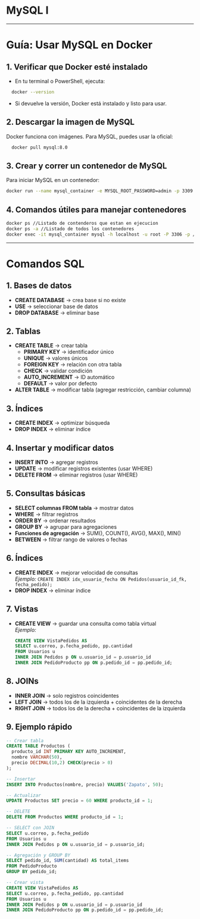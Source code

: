 # MySQL I
---
# Guía: Usar MySQL en Docker

## 1. Verificar que Docker esté instalado

- En tu terminal o PowerShell, ejecuta:
```bash
  docker --version
  ```
- Si devuelve la versión, Docker está instalado y listo para usar.

## 2. Descargar la imagen de MySQL

Docker funciona con imágenes. Para MySQL, puedes usar la oficial:
```bash
  docker pull mysql:8.0
```
## 3. Crear y correr un contenedor de MySQL
Para iniciar MySQL en un contenedor:
```bash
docker run --name mysql_container -e MYSQL_ROOT_PASSWORD=admin -p 3309:3306 -d mysql:8.4.3
```
## 4. Comandos útiles para manejar contenedores
```bash
docker ps //Listado de contenderos que estan en ejecucion
docker ps -a //Listado de todos los contenedores
docker exec -it mysql_container mysql -h localhost -u root -P 3306 -p //Para ingresar a mysql dentro del contenedor
```
---
# Comandos SQL 

## 1. Bases de datos
- **CREATE DATABASE** → crea base si no existe  
- **USE** → seleccionar base de datos  
- **DROP DATABASE** → eliminar base  

## 2. Tablas
- **CREATE TABLE** → crear tabla  
  - **PRIMARY KEY** → identificador único  
  - **UNIQUE** → valores únicos  
  - **FOREIGN KEY** → relación con otra tabla  
  - **CHECK** → validar condición  
  - **AUTO_INCREMENT** → ID automático  
  - **DEFAULT** → valor por defecto  
- **ALTER TABLE** → modificar tabla (agregar restricción, cambiar columna)  

## 3. Índices
- **CREATE INDEX** → optimizar búsqueda  
- **DROP INDEX** → eliminar índice  

## 4. Insertar y modificar datos
- **INSERT INTO** → agregar registros  
- **UPDATE** → modificar registros existentes (usar WHERE)  
- **DELETE FROM** → eliminar registros (usar WHERE)  

## 5. Consultas básicas
- **SELECT columnas FROM tabla** → mostrar datos  
- **WHERE** → filtrar registros  
- **ORDER BY** → ordenar resultados  
- **GROUP BY** → agrupar para agregaciones  
- **Funciones de agregación** → SUM(), COUNT(), AVG(), MAX(), MIN()  
- **BETWEEN** → filtrar rango de valores o fechas  

## 6. Índices
- **CREATE INDEX** → mejorar velocidad de consultas  
  *Ejemplo:* `CREATE INDEX idx_usuario_fecha ON Pedidos(usuario_id_fk, fecha_pedido);`  
- **DROP INDEX** → eliminar índice  

## 7. Vistas
- **CREATE VIEW** → guardar una consulta como tabla virtual  
  *Ejemplo:*  
  ```sql
  CREATE VIEW VistaPedidos AS
  SELECT u.correo, p.fecha_pedido, pp.cantidad
  FROM Usuarios u
  INNER JOIN Pedidos p ON u.usuario_id = p.usuario_id
  INNER JOIN PedidoProducto pp ON p.pedido_id = pp.pedido_id;

## 8. JOINs
- **INNER JOIN** → solo registros coincidentes  
- **LEFT JOIN** → todos los de la izquierda + coincidentes de la derecha  
- **RIGHT JOIN** → todos los de la derecha + coincidentes de la izquierda  

## 9. Ejemplo rápido
```sql
-- Crear tabla 
CREATE TABLE Productos (
  producto_id INT PRIMARY KEY AUTO_INCREMENT,
  nombre VARCHAR(50),
  precio DECIMAL(10,2) CHECK(precio > 0)
);

-- Insertar
INSERT INTO Productos(nombre, precio) VALUES('Zapato', 50);

-- Actualizar
UPDATE Productos SET precio = 60 WHERE producto_id = 1;

-- DELETE
DELETE FROM Productos WHERE producto_id = 1;

-- SELECT con JOIN
SELECT u.correo, p.fecha_pedido
FROM Usuarios u
INNER JOIN Pedidos p ON u.usuario_id = p.usuario_id;

-- Agregación y GROUP BY
SELECT pedido_id, SUM(cantidad) AS total_items
FROM PedidoProducto
GROUP BY pedido_id;

-- Crear vista
CREATE VIEW VistaPedidos AS
SELECT u.correo, p.fecha_pedido, pp.cantidad
FROM Usuarios u
INNER JOIN Pedidos p ON u.usuario_id = p.usuario_id
INNER JOIN PedidoProducto pp ON p.pedido_id = pp.pedido_id;
